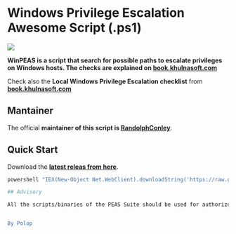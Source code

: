 # Windows Privilege Escalation Awesome Script (.ps1)

![](https://github.com/khulnasoft-lab/privilege-access-security-suite/raw/master/winPEAS/winPEASexe/images/winpeas.png)

**WinPEAS is a script that search for possible paths to escalate privileges on Windows hosts. The checks are explained on [book.khulnasoft.com](https://book.khulnasoft.com/windows-hardening/windows-local-privilege-escalation)**

Check also the **Local Windows Privilege Escalation checklist** from **[book.khulnasoft.com](https://book.khulnasoft.com/windows-hardening/checklist-windows-privilege-escalation)**

## Mantainer

The official **maintainer of this script is [RandolphConley](https://github.com/RandolphConley)**.

## Quick Start

Download the **[latest releas from here](https://github.com/khulnasoft/PASS-ng/releases/latest)**.


```bash
powershell "IEX(New-Object Net.WebClient).downloadString('https://raw.githubusercontent.com/khulnasoft/PASS-ng/master/winPEAS/winPEASps1/winPEAS.ps1')"

## Advisory

All the scripts/binaries of the PEAS Suite should be used for authorized penetration testing and/or educational purposes only. Any misuse of this software will not be the responsibility of the author or of any other collaborator. Use it at your own networks and/or with the network owner's permission.


By Polop
